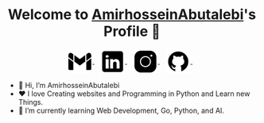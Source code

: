 <p align="center">
  <h1 align="center">Welcome to <a href="https://github.com/AmirhosseinAbutalebi">AmirhosseinAbutalebi</a>'s Profile 👋</h1>
</p>

<p align="center">
  <a href="mailto:abutalebiamir78@gmail.com" >
    <img align="center" alt="AmirhosseinAbutalebi | Gmail" width="50px" src="https://github.com/AmirhosseinAbutalebi/AmirhosseinAbutalebi/blob/main/gmail-100.svg" />
  </a> &nbsp;&nbsp;
  
  <a href="https://www.linkedin.com/in/amirhossein-abutalebi-bb5237236/" target="_blank">
    <img align="center" alt="AmirhosseinAbutalebi | Linkedin" width="50px" src="https://github.com/AmirhosseinAbutalebi/AmirhosseinAbutalebi/blob/main/linkedin-100.svg" />
  </a> &nbsp;&nbsp;
  
  <a href="https://www.instagram.com/amirhosein_abt/" target="_blank">
    <img align="center" alt="AmirhosseinAbutalebi | Instagram" width="50px" src="https://github.com/AmirhosseinAbutalebi/AmirhosseinAbutalebi/blob/main/instagram-100.svg" />
  </a> &nbsp;&nbsp;
  
  <a href="https://github.com/AmirhosseinAbutalebi" target="_blank">
    <img align="center" alt="AmirhosseinAbutalebi | GitHub" width="50px" src="https://github.com/AmirhosseinAbutalebi/AmirhosseinAbutalebi/blob/main/github-128.svg" />
  </a> &nbsp;&nbsp;
</p> 

<ul>
  <li>👋 Hi, I’m AmirhosseinAbutalebi</li>
  <li>❤️ I love Creating websites and Programming in Python and Learn new Things.</li>
  <li>🌱 I’m currently learning Web Development, Go, Python, and AI.</li>
</ul>



<!--
**AmirhosseinAbutalebi/AmirhosseinAbutalebi** is a ✨ _special_ ✨ repository because its `README.md` (this file) appears on your GitHub profile.

Here are some ideas to get you started:

- 🔭 I’m currently working on ...
- 🌱 I’m currently learning ...
- 👯 I’m looking to collaborate on ...
- 🤔 I’m looking for help with ...
- 💬 Ask me about ...
- 📫 How to reach me: ...
- 😄 Pronouns: ...
- ⚡ Fun fact: ...
-->
